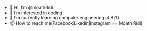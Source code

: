 - 👋 Hi, I’m @moathRidi
- 👀 I’m interested in coding 
- 🌱 I’m currently learning computer engineering at BZU
- 📫 How to reach me(Facebook|Likedin|Instagram == Moath Ridi) 

<!---
moathRidi/moathRidi is a ✨ special ✨ repository because its `README.md` (this file) appears on your GitHub profile.
You can click the Preview link to take a look at your changes.
--->
